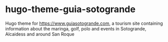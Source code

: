 # hugo-theme-guia-sotogrande
Hugo theme for https://www.guiasotogrande.com, a tourism site containing information about the maringa, golf, polo and events in Sotogrande, Alcaidess and around San Roque
